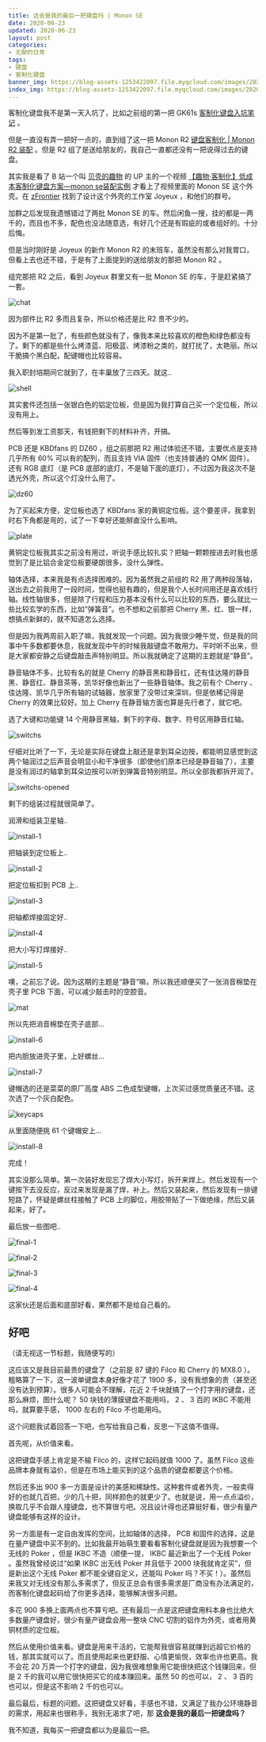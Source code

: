 ```yaml
---
title: 这会是我的最后一把键盘吗 | Monon SE
date: 2020-06-23
updated: 2020-06-23
layout: post
categories:
- 无聊的日常
tags:
- 键盘
- 客制化键盘
banner_img: https://blog-assets-1253422097.file.myqcloud.com/images/2020-08-08-monon-se/banner.jpg
index_img: https://blog-assets-1253422097.file.myqcloud.com/images/2020-08-08-monon-se/banner.jpg
---
```


客制化键盘我不是第一天入坑了，比如之前组的第一把 GK61s [客制化键盘入坑笔记](/boring-2019-10-18-my-first-custom-keyboard/) 。

但是一直没有弄一把好一点的，直到组了这一把 Monon R2 [键盘客制化 | Monon R2 装配](/boring-2020-06-23-monon-r2/) 。但是 R2 组了是送给朋友的，我自己一直都还没有一把说得过去的键盘。

其实我是看了 B 站一个叫 [贝壳的趣物](https://space.bilibili.com/345958916) 的 UP 主的一个视频 [【趣物·客制化】低成本客制化键盘方案—monon se装配实例](https://www.bilibili.com/video/BV1YE41127R2) 才看上了视频里面的 Monon SE 这个外壳。在 [zFrontier](https://www.zfrontier.com/) 找到了设计这个外壳的工作室 Joyeux ，和他们的群号。

加群之后发现我遗憾错过了两批 Monon SE 的车。然后闲鱼一搜，挂的都是一两千的，而且也不多，配色也没法随意选，有好几个还是有瑕疵的或者组好的。十分后悔。

但是当时刚好是 Joyeux 的新作 Monon R2 的末班车，虽然没有那么对我胃口，但看上去也还不错，于是有了上面提到的送给朋友的那把 Monon R2 。

组完那把 R2 之后，看到 Joyeux 群里又有一批 Monon SE 的车，于是赶紧搞了一套。

![chat](https://blog-assets-1253422097.file.myqcloud.com/images/2020-08-08-monon-se/chat.png)

因为部件比 R2 多而且复杂，所以价格还是比 R2 贵不少的。

因为不是第一批了，有些颜色就没有了，像我本来比较喜欢的橙色和绿色都没有了。剩下的都是些什么烤漆蓝、阳极蓝、烤漆粉之类的，就打扰了，太艳丽。所以干脆搞个黑白配，配键帽也比较容易。

我入职封培期间它就到了，在丰巢放了三四天。就这..

![shell](https://blog-assets-1253422097.file.myqcloud.com/images/2020-08-08-monon-se/shell.jpg)

其实套件还包括一张银白色的铝定位板，但是因为我打算自己买一个定位板，所以没有用上。

然后等到发工资那天，有钱把剩下的材料补齐，开搞。

PCB 还是 KBDfans 的 DZ60 ，组之前那把 R2 用过体验还不错。主要优点是支持几乎所有 60% 可以有的配列，而且支持 VIA 固件（也支持普通的 QMK 固件）。还有 RGB 底灯（是 PCB 底部的底灯，不是轴下面的底灯），不过因为我这次不是透光外壳，所以这个灯没什么用了。

![dz60](https://blog-assets-1253422097.file.myqcloud.com/images/2020-08-08-monon-se/dz60.jpg)

为了买起来方便，定位板也选了 KBDfans 家的黄铜定位板。这个要差评，我拿到时右下角都是弯的，试了一下幸好还能掰直没什么影响。

![plate](https://blog-assets-1253422097.file.myqcloud.com/images/2020-08-08-monon-se/plate.jpg)

黄铜定位板我其实之前没有用过，听说手感比较扎实？把轴一颗颗按进去时我也感觉到了是比铝合金定位板要硬朗很多，没什么弹性。

轴体选择，本来我是有点选择困难的。因为虽然我之前组的 R2 用了两种段落轴，送出去之前我用了一段时间，觉得也挺有趣的，但是我个人长时间用还是喜欢线行轴。线性轴很多，但是除了行程和压力基本没有什么可以比较的东西，要么就比一些比较玄学的东西，比如“弹簧音”。也不想和之前那把 Cherry 黑、红、银一样，想搞点新鲜的，就不知道怎么选择。

但是因为我两周前入职了嘛，我就发现一个问题。因为我很少睡午觉，但是我的同事中午多数都要休息，我就发现中午的时候我敲键盘不敢用力。平时听不出来，但是大家都安静之后键盘敲击声特别明显。所以我就确定了这期的主题就是“静音”。

静音轴体不多，比较有名的就是 Cherry 的静音黑和静音红，还有佳达隆的静音黑、静音红、静音茶等，凯华好像也新出了一些静音轴体。我之前有个 Cherry 、佳达隆、凯华几乎所有轴的试轴器，放家里了没带过来深圳，但是依稀记得是 Cherry 的效果比较好。加上 Cherry 在静音轴方面也算是先行者了，就它吧。

选了大键和功能键 14 个用静音黑轴，剩下的字母、数字、符号区用静音红轴。

![switchs](https://blog-assets-1253422097.file.myqcloud.com/images/2020-08-08-monon-se/switchs.jpg)

仔细对比听了一下，无论是实际在键盘上敲还是拿到耳朵边按，都能明显感觉到这两个轴润过之后声音会明显小和干净很多（即使他们原本已经是静音轴了），主要是没有润过的轴拿到耳朵边按可以听到弹簧音特别明显。所以全部我都拆开润了。

![switchs-opened](https://blog-assets-1253422097.file.myqcloud.com/images/2020-08-08-monon-se/switchs-opened.jpg)

剩下的组装过程就很简单了。

润滑和组装卫星轴..

![install-1](https://blog-assets-1253422097.file.myqcloud.com/images/2020-08-08-monon-se/install-1.jpg)

把轴装到定位板上..

![install-2](https://blog-assets-1253422097.file.myqcloud.com/images/2020-08-08-monon-se/install-2.jpg)

把定位板扣到 PCB 上..

![install-3](https://blog-assets-1253422097.file.myqcloud.com/images/2020-08-08-monon-se/install-3.jpg)

把轴都焊接固定好..

![install-4](https://blog-assets-1253422097.file.myqcloud.com/images/2020-08-08-monon-se/install-4.jpg)

把大小写灯焊接好..

![install-5](https://blog-assets-1253422097.file.myqcloud.com/images/2020-08-08-monon-se/install-5.jpg)

噢，之前忘了说。因为这期的主题是“静音”嘛，所以我还顺便买了一张消音棉垫在壳子里 PCB 下面，可以减少敲击时的空腔音。

![mat](https://blog-assets-1253422097.file.myqcloud.com/images/2020-08-08-monon-se/mat.jpg)

所以先把消音棉垫在壳子底部...

![install-6](https://blog-assets-1253422097.file.myqcloud.com/images/2020-08-08-monon-se/install-6.jpg)

把内胆放进壳子里，上好螺丝...

![install-7](https://blog-assets-1253422097.file.myqcloud.com/images/2020-08-08-monon-se/install-7.jpg)

键帽选的还是菜菜的原厂高度 ABS 二色成型键帽，上次买过感觉质量还不错。这次选了一个灰白配色。

![keycaps](https://blog-assets-1253422097.file.myqcloud.com/images/2020-08-08-monon-se/keycaps.jpg)

从里面随便挑 61 个键帽安上...

![install-8](https://blog-assets-1253422097.file.myqcloud.com/images/2020-08-08-monon-se/install-8.jpg)

完成！

其实没那么简单。第一次装好发现忘了焊大小写灯，拆开来焊上。然后发现有一个键按下去没反应，反过来发现是漏了焊，补上。然后又装起来，然后发现有一排键短路了，怀疑是螺丝柱接触了 PCB 上的脚位，用胶带贴了一下做绝缘，然后又装起来，好了。

最后放一些图吧..

![final-1](https://blog-assets-1253422097.file.myqcloud.com/images/2020-08-08-monon-se/final-1.jpg)

![final-2](https://blog-assets-1253422097.file.myqcloud.com/images/2020-08-08-monon-se/final-2.jpg)

![final-3](https://blog-assets-1253422097.file.myqcloud.com/images/2020-08-08-monon-se/final-3.jpg)

![final-4](https://blog-assets-1253422097.file.myqcloud.com/images/2020-08-08-monon-se/final-4.jpg)

这家伙还是后面和底部好看，果然都不是给自己看的。

## 好吧

（请无视这一节标题，我随便写的）

这应该又是我目前最贵的键盘了（之前是 87 键的 Filco 和 Cherry 的 MX8.0 ）。粗略算了一下，这一波单键盘本身好像才花了 1900 多，没有我想象的贵（甚至还没有达到预算）。很多人可能会不理解，花近 2 千块就搞了一个打字用的键盘，还那么麻烦，图什么呢？ 50 块钱的薄膜键盘不能用吗， 2 、 3 百的 IKBC 不能用吗，就算要手感， 1000 左右的 Filco 不也能用吗。

这个问题我试着回答一下吧，也写给我自己看，反思一下这值不值得。

首先呢，从价值来看。

这把键盘手感上肯定是不输 Filco 的，这样它起码就值 1000 了。虽然 Filco 这些品牌本身就有溢价，但是在市场上能买到的这个品质的键盘都要这个价格。

然后还多出 900 多一方面是设计的美感和稀缺性。这种套件或者外壳，一般卖得好的也就几百把，少的几十把，同样颜色的就更少了。也就是说，用一点点溢价，换取几乎不会跟人撞键盘，也不算很亏吧。况且设计得也还算挺好看，很少有量产键盘能够有这样的设计。

另一方面是有一定自由发挥的空间，比如轴体的选择， PCB 和固件的选择，这是在量产键盘中买不到的。比如我最开始萌生要看看客制化键盘就是因为我想要一个无线的 Poker ，但是 IKBC 不造（顺便一提， IKBC 最近新出了一个无线 Poker 。虽然我曾经说过“如果 IKBC 出无线 Poker 并且低于 2000 块我就肯定买”，但是新出这个无线 Poker 都不能全键自定义，还能叫 Poker 吗？不买！）。虽然后来我又对无线没有那么多需求了，但反正总会有很多需求是厂商没有办法满足的，而客制化键盘起码给了你更多选择，能够解决很多问题。

多花 900 多换上面两点也不算亏吧。还有最后一点是这把键盘用料本身也比绝大多数量产键盘好，很少有量产键盘会用一整块 CNC 切割的铝作为外壳，或者用黄铜材质的定位板。

然后从使用价值来看。键盘是用来干活的，它能帮我很容易就赚到远超它价格的钱，那其实就可以了。而且使用起来也更舒服、心情更愉悦，效率也许也更高。我不会花 20 万弄一个打字的键盘，因为我很难想象用它能很快把这个钱赚回来，但是 2 千的我可以用它很快把买它的成本赚回来。虽然 50 的也可以， 2 、 3 百的也可以，但是这不影响 2 千的也可以。

最后最后，标题的问题。这把键盘又好看，手感也不错，又满足了我办公环境静音的需求，用起来也很称手，我别无渴求了吧，那 **这会是我的最后一把键盘吗？**

我不知道，我每买一把键盘都以为是最后一把。
